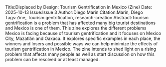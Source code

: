 Title:Displaced by Design: Tourism Gentrification in Mexico (Zine)
Date: 2025-10-13
Issue:Issue 3 
Author:Diego Marin 
Citation:Marin, Diego
Tags:Zine, Tourism gentrification, research-creation
Abstract:Tourism gentrification is a problem that has affected many big tourist destinations and Mexico is one of them. This zine explores the different problems Mexico is facing because of tourism gentrification and it focuses on Mexico City, Mazatlán and Oaxaca. It explores specific examples in each place, the winners and losers and possible ways we can help minimize the effects of tourism gentrification in Mexico. The zine intends to shed light on a rising problem that affects many people as well as start discussion on how this problem can be resolved or at least managed.  


